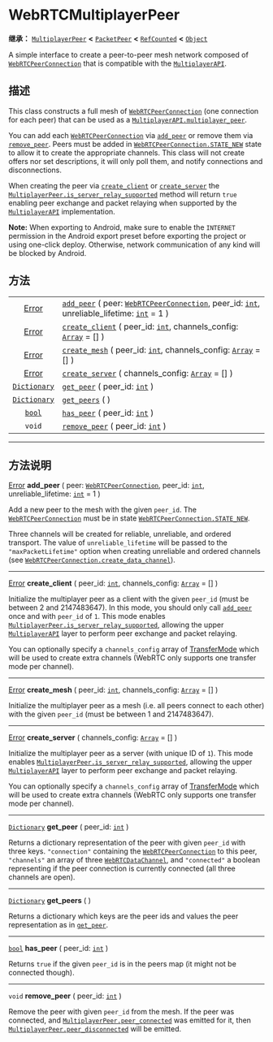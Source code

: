 <!-- ⚠ 请勿编辑本文件 ⚠ -->
<!-- 本文档使用脚本从 WeDot 引擎源码仓库生成。 -->
<!-- 生成脚本：https://github.com/WeDot-Engine/WeDot/tree/4.3/doc/tools/make_md.py； -->
<!-- 原文件：https://github.com/WeDot-Engine/WeDot/tree/4.3/modules/webrtc/doc_classes/WebRTCMultiplayerPeer.xml。 -->

<div id="_class_webrtcmultiplayerpeer"></div>

# WebRTCMultiplayerPeer

**继承：** [`MultiplayerPeer`](class_multiplayerpeer.md) **<** [`PacketPeer`](class_packetpeer.md) **<** [`RefCounted`](class_refcounted.md) **<** [`Object`](class_object.md)

A simple interface to create a peer-to-peer mesh network composed of [`WebRTCPeerConnection`](class_webrtcpeerconnection.md) that is compatible with the [`MultiplayerAPI`](class_multiplayerapi.md).

## 描述

This class constructs a full mesh of [`WebRTCPeerConnection`](class_webrtcpeerconnection.md) (one connection for each peer) that can be used as a [`MultiplayerAPI.multiplayer_peer`](#class_multiplayerapi_property_multiplayer_peer).

You can add each [`WebRTCPeerConnection`](class_webrtcpeerconnection.md) via [`add_peer`](#class_webrtcmultiplayerpeer_method_add_peer) or remove them via [`remove_peer`](#class_webrtcmultiplayerpeer_method_remove_peer). Peers must be added in [`WebRTCPeerConnection.STATE_NEW`](#class_webrtcpeerconnection_constant_state_new) state to allow it to create the appropriate channels. This class will not create offers nor set descriptions, it will only poll them, and notify connections and disconnections.

When creating the peer via [`create_client`](#class_webrtcmultiplayerpeer_method_create_client) or [`create_server`](#class_webrtcmultiplayerpeer_method_create_server) the [`MultiplayerPeer.is_server_relay_supported`](#class_multiplayerpeer_method_is_server_relay_supported) method will return `true` enabling peer exchange and packet relaying when supported by the [`MultiplayerAPI`](class_multiplayerapi.md) implementation.

 **Note:** When exporting to Android, make sure to enable the `INTERNET` permission in the Android export preset before exporting the project or using one-click deploy. Otherwise, network communication of any kind will be blocked by Android.

## 方法

|||
|:-:|:--|
| [Error](#enum_@globalscope_error)   | [`add_peer`](class_webrtcmultiplayerpeermd#class_webrtcmultiplayerpeer_method_add_peer) ( peer: [`WebRTCPeerConnection`](class_webrtcpeerconnection.md), peer_id: [`int`](class_int.md), unreliable_lifetime: [`int`](class_int.md) = 1 ) |
| [Error](#enum_@globalscope_error)   | [`create_client`](class_webrtcmultiplayerpeermd#class_webrtcmultiplayerpeer_method_create_client) ( peer_id: [`int`](class_int.md), channels_config: [`Array`](class_array.md) = [] )                                                     |
| [Error](#enum_@globalscope_error)   | [`create_mesh`](class_webrtcmultiplayerpeermd#class_webrtcmultiplayerpeer_method_create_mesh) ( peer_id: [`int`](class_int.md), channels_config: [`Array`](class_array.md) = [] )                                                         |
| [Error](#enum_@globalscope_error)   | [`create_server`](class_webrtcmultiplayerpeermd#class_webrtcmultiplayerpeer_method_create_server) ( channels_config: [`Array`](class_array.md) = [] )                                                                                     |
| [`Dictionary`](class_dictionary.md) | [`get_peer`](class_webrtcmultiplayerpeermd#class_webrtcmultiplayerpeer_method_get_peer) ( peer_id: [`int`](class_int.md) )                                                                                                                |
| [`Dictionary`](class_dictionary.md) | [`get_peers`](class_webrtcmultiplayerpeermd#class_webrtcmultiplayerpeer_method_get_peers) ( )                                                                                                                                             |
| [`bool`](class_bool.md)             | [`has_peer`](class_webrtcmultiplayerpeermd#class_webrtcmultiplayerpeer_method_has_peer) ( peer_id: [`int`](class_int.md) )                                                                                                                |
| `void`                              | [`remove_peer`](class_webrtcmultiplayerpeermd#class_webrtcmultiplayerpeer_method_remove_peer) ( peer_id: [`int`](class_int.md) )                                                                                                          |

<!-- rst-class:: classref-section-separator -->

---

## 方法说明

<div id="_class_webrtcmultiplayerpeer_method_add_peer"></div>

[Error](#enum_@globalscope_error) **add_peer** ( peer: [`WebRTCPeerConnection`](class_webrtcpeerconnection.md), peer_id: [`int`](class_int.md), unreliable_lifetime: [`int`](class_int.md) = 1 )<div id="class_webrtcmultiplayerpeer_method_add_peer"></div>

Add a new peer to the mesh with the given `peer_id`. The [`WebRTCPeerConnection`](class_webrtcpeerconnection.md) must be in state [`WebRTCPeerConnection.STATE_NEW`](#class_webrtcpeerconnection_constant_state_new).

Three channels will be created for reliable, unreliable, and ordered transport. The value of `unreliable_lifetime` will be passed to the `"maxPacketLifetime"` option when creating unreliable and ordered channels (see [`WebRTCPeerConnection.create_data_channel`](#class_webrtcpeerconnection_method_create_data_channel)).

<!-- rst-class:: classref-item-separator -->

---

<div id="_class_webrtcmultiplayerpeer_method_create_client"></div>

[Error](#enum_@globalscope_error) **create_client** ( peer_id: [`int`](class_int.md), channels_config: [`Array`](class_array.md) = [] )<div id="class_webrtcmultiplayerpeer_method_create_client"></div>

Initialize the multiplayer peer as a client with the given `peer_id` (must be between 2 and 2147483647). In this mode, you should only call [`add_peer`](#class_webrtcmultiplayerpeer_method_add_peer) once and with `peer_id` of `1`. This mode enables [`MultiplayerPeer.is_server_relay_supported`](#class_multiplayerpeer_method_is_server_relay_supported), allowing the upper [`MultiplayerAPI`](class_multiplayerapi.md) layer to perform peer exchange and packet relaying.

You can optionally specify a `channels_config` array of [TransferMode](#enum_multiplayerpeer_transfermode) which will be used to create extra channels (WebRTC only supports one transfer mode per channel).

<!-- rst-class:: classref-item-separator -->

---

<div id="_class_webrtcmultiplayerpeer_method_create_mesh"></div>

[Error](#enum_@globalscope_error) **create_mesh** ( peer_id: [`int`](class_int.md), channels_config: [`Array`](class_array.md) = [] )<div id="class_webrtcmultiplayerpeer_method_create_mesh"></div>

Initialize the multiplayer peer as a mesh (i.e. all peers connect to each other) with the given `peer_id` (must be between 1 and 2147483647).

<!-- rst-class:: classref-item-separator -->

---

<div id="_class_webrtcmultiplayerpeer_method_create_server"></div>

[Error](#enum_@globalscope_error) **create_server** ( channels_config: [`Array`](class_array.md) = [] )<div id="class_webrtcmultiplayerpeer_method_create_server"></div>

Initialize the multiplayer peer as a server (with unique ID of `1`). This mode enables [`MultiplayerPeer.is_server_relay_supported`](#class_multiplayerpeer_method_is_server_relay_supported), allowing the upper [`MultiplayerAPI`](class_multiplayerapi.md) layer to perform peer exchange and packet relaying.

You can optionally specify a `channels_config` array of [TransferMode](#enum_multiplayerpeer_transfermode) which will be used to create extra channels (WebRTC only supports one transfer mode per channel).

<!-- rst-class:: classref-item-separator -->

---

<div id="_class_webrtcmultiplayerpeer_method_get_peer"></div>

[`Dictionary`](class_dictionary.md) **get_peer** ( peer_id: [`int`](class_int.md) )<div id="class_webrtcmultiplayerpeer_method_get_peer"></div>

Returns a dictionary representation of the peer with given `peer_id` with three keys. `"connection"` containing the [`WebRTCPeerConnection`](class_webrtcpeerconnection.md) to this peer, `"channels"` an array of three [`WebRTCDataChannel`](class_webrtcdatachannel.md), and `"connected"` a boolean representing if the peer connection is currently connected (all three channels are open).

<!-- rst-class:: classref-item-separator -->

---

<div id="_class_webrtcmultiplayerpeer_method_get_peers"></div>

[`Dictionary`](class_dictionary.md) **get_peers** ( )<div id="class_webrtcmultiplayerpeer_method_get_peers"></div>

Returns a dictionary which keys are the peer ids and values the peer representation as in [`get_peer`](#class_webrtcmultiplayerpeer_method_get_peer).

<!-- rst-class:: classref-item-separator -->

---

<div id="_class_webrtcmultiplayerpeer_method_has_peer"></div>

[`bool`](class_bool.md) **has_peer** ( peer_id: [`int`](class_int.md) )<div id="class_webrtcmultiplayerpeer_method_has_peer"></div>

Returns `true` if the given `peer_id` is in the peers map (it might not be connected though).

<!-- rst-class:: classref-item-separator -->

---

<div id="_class_webrtcmultiplayerpeer_method_remove_peer"></div>

`void` **remove_peer** ( peer_id: [`int`](class_int.md) )<div id="class_webrtcmultiplayerpeer_method_remove_peer"></div>

Remove the peer with given `peer_id` from the mesh. If the peer was connected, and [`MultiplayerPeer.peer_connected`](#class_multiplayerpeer_signal_peer_connected) was emitted for it, then [`MultiplayerPeer.peer_disconnected`](#class_multiplayerpeer_signal_peer_disconnected) will be emitted.

[^virtual]: 本方法通常需要用户覆盖才能生效。
[^const]: 本方法无副作用，不会修改该实例的任何成员变量。
[^vararg]: 本方法除了能接受在此处描述的参数外，还能够继续接受任意数量的参数。
[^constructor]: 本方法用于构造某个类型。
[^static]: 调用本方法无需实例，可直接使用类名进行调用。
[^operator]: 本方法描述的是使用本类型作为左操作数的有效运算符。
[^bitfield]: 这个值是由下列位标志构成位掩码的整数。
[^void]: 无返回值。
